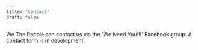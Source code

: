 ```yaml
---
title: "Contact"
draft: false
---
```

We The People can contact us via the 'We Need You!!!' Facebook group.
A contact form is in development. 
